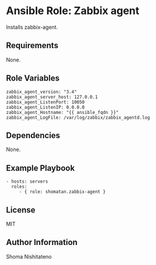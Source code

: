 Ansible Role: Zabbix agent
=========

Installs zabbix-agent.

Requirements
------------

None.

Role Variables
--------------

    zabbix_agent_version: "3.4"
    zabbix_agent_server_host: 127.0.0.1
    zabbix_agent_ListenPort: 10050
    zabbix_agent_ListenIP: 0.0.0.0
    zabbix_agent_Hostname: "{{ ansible_fqdn }}"
    zabbix_agent_LogFile: /var/log/zabbix/zabbix_agentd.log

Dependencies
------------

None.

Example Playbook
----------------

    - hosts: servers
      roles:
         - { role: shomatan.zabbix-agent }

License
-------

MIT

Author Information
------------------

Shoma Nishitateno